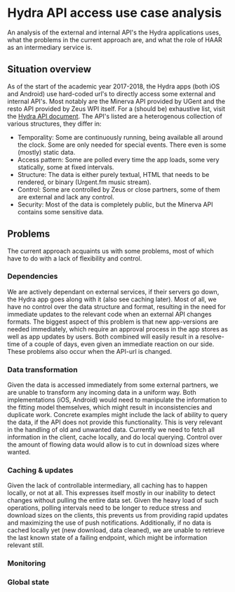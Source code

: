 # Hydra API access use case analysis

An analysis of the external and internal API's the Hydra applications uses, what the problems in the current approach are, and what the role of HAAR as an intermediary service is.

## Situation overview

As of the start of the academic year 2017-2018, the Hydra apps (both iOS and Android) use hard-coded url's to directly access some external and internal API's.
Most notably are the Minerva API provided by UGent and the resto API provided by Zeus WPI itself.
For a (should be) exhaustive list, visit the [Hydra API document](https://github.com/ZeusWPI/hydra/blob/master/api.md).
The API's listed are a heterogenous collection of various structures, they differ in:

- Temporality: Some are continuously running, being available all around the clock. Some are only needed for special events. There even is some (mostly) static data.
- Access pattern: Some are polled every time the app loads, some very statically, some at fixed intervals.
- Structure: The data is either purely textual, HTML that needs to be rendered, or binary (Urgent.fm music stream).
- Control: Some are controlled by Zeus or close partners, some of them are external and lack any control.
- Security: Most of the data is completely public, but the Minerva API contains some sensitive data.

## Problems

The current approach acquaints us with some problems, most of which have to do with a lack of flexibility and control.

### Dependencies

We are actively dependant on external services, if their servers go down, the Hydra app goes along with it (also see caching later).
Most of all, we have no control over the data structure and format, resulting in the need for immediate updates to the relevant code when an external API changes formats.
The biggest aspect of this problem is that new app-versions are needed immediately, which require an approval process in the app stores as well as app updates by users.
Both combined will easily result in a resolve-time of a couple of days, even given an immediate reaction on our side. These problems also occur when the API-url is changed.

### Data transformation

Given the data is accessed immediately from some external partners, we are unable to transform any incoming data in a uniform way.
Both implementations (iOS, Android) would need to manipulate the information to the fitting model themselves, which might result in inconsistencies and duplicate work.
Concrete examples might include the lack of ability to query the data, if the API does not provide this functionality. This is very relevant in the handling of old and unwanted data. Currently we need to fetch all information in the client, cache locally, and do local querying. Control over the amount of flowing data would allow is to cut in download sizes where wanted.

### Caching & updates

Given the lack of controllable intermediary, all caching has to happen locally, or not at all. This expresses itself mostly in our inability to detect changes without pulling the entire data set. Given the heavy load of such operations, polling intervals need to be longer to reduce stress and download sizes on the clients, this prevents us from providing rapid updates and maximizing the use of push notifications. Additionally, if no data is cached locally yet (new download, data cleaned), we are unable to retrieve the last known state of a failing endpoint, which might be information relevant still.

### Monitoring

### Global state